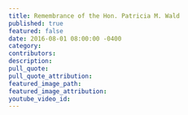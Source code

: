 ```yaml
---
title: Remembrance of the Hon. Patricia M. Wald
published: true
featured: false
date: 2016-08-01 08:00:00 -0400
category:
contributors:
description:
pull_quote:
pull_quote_attribution:
featured_image_path:
featured_image_attribution:
youtube_video_id:
---
```

